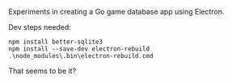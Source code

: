 Experiments in creating a Go game database app using Electron.

Dev steps needed:

```
npm install better-sqlite3
npm install --save-dev electron-rebuild
.\node_modules\.bin\electron-rebuild.cmd
```

That seems to be it?
